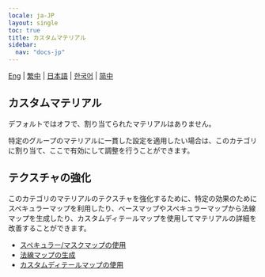 ```yaml
---
locale: ja-JP
layout: single
toc: true
title: カスタムマテリアル
sidebar:
  nav: "docs-jp"
---
```

[Eng](/dancexr/features/material_custom1) | [繁中](/tw/dancexr/features/material_custom1) | [日本語](/jp/dancexr/features/material_custom1) | [한국어](/kr/dancexr/features/material_custom1) | [简中](/zh/dancexr/features/material_custom1)

## カスタムマテリアル
デフォルトではオフで、割り当てられたマテリアルはありません。

特定のグループのマテリアルに一貫した設定を適用したい場合は、このカテゴリに割り当て、ここで有効にして調整を行うことができます。

## テクスチャの強化
このカテゴリのマテリアルのテクスチャを強化するために、特定の効果のためにスペキュラーマップを利用したり、ベースマップやスペキュラーマップから法線マップを生成したり、カスタムディテールマップを使用してマテリアルの詳細を改善することができます。

* [スペキュラー/マスクマップの使用](specular_map.md)
* [法線マップの生成](normal_map.md)
* [カスタムディテールマップの使用](custom_detail_map.md)
